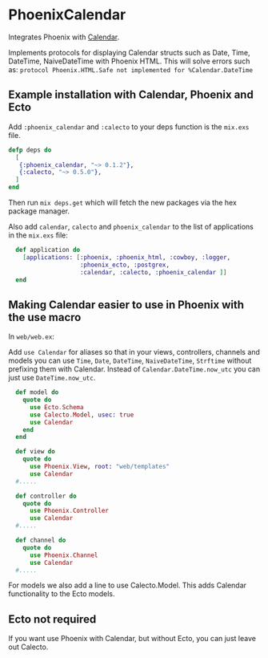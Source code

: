 PhoenixCalendar
===============

Integrates Phoenix with [Calendar](https://github.com/lau/calendar).

Implements protocols for displaying Calendar
structs such as Date, Time, DateTime, NaiveDateTime
with Phoenix HTML. This will solve errors such as:
`protocol Phoenix.HTML.Safe not implemented for %Calendar.DateTime`

## Example installation with Calendar, Phoenix and Ecto

Add `:phoenix_calendar` and `:calecto` to your deps function
is the `mix.exs` file.

```elixir
defp deps do
  [
   {:phoenix_calendar, "~> 0.1.2"},
   {:calecto, "~> 0.5.0"},
  ]
end
```

Then run `mix deps.get` which will fetch the new packages via the hex package manager.

Also add `calendar`, `calecto` and `phoenix_calendar` to the list of applications in the `mix.exs` file:

```elixir
  def application do
    [applications: [:phoenix, :phoenix_html, :cowboy, :logger,
                    :phoenix_ecto, :postgrex,
                    :calendar, :calecto, :phoenix_calendar ]]
  end
```

## Making Calendar easier to use in Phoenix with the use macro

In `web/web.ex`:

Add `use Calendar` for aliases so that in your views, controllers, channels and models you can use `Time`, `Date`, `DateTime`, `NaiveDateTime`, `Strftime`
without prefixing them with Calendar. Instead of `Calendar.DateTime.now_utc` you can just use `DateTime.now_utc`.

```elixir
  def model do
    quote do
      use Ecto.Schema
      use Calecto.Model, usec: true
      use Calendar
    end
  end
```

```elixir
  def view do
    quote do
      use Phoenix.View, root: "web/templates"
      use Calendar
  #.....
```

```elixir
  def controller do
    quote do
      use Phoenix.Controller
      use Calendar
  #.....
```

```elixir
  def channel do
    quote do
      use Phoenix.Channel
      use Calendar
  #.....
```

For models we also add a line to use Calecto.Model. This adds Calendar
functionality to the Ecto models.

## Ecto not required

If you want use Phoenix with Calendar, but without Ecto, you can just leave out Calecto.
